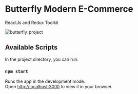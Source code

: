 # Butterfly Modern E-Commerce

ReactJs and Redux Toolkit

![butterfly_project](https://user-images.githubusercontent.com/110597975/211872015-f4d45617-8d8a-4e3a-854f-b5393823ff81.png)


## Available Scripts

In the project directory, you can run:

### `npm start`

Runs the app in the development mode.\
Open [http://localhost:3000](http://localhost:3000) to view it in your browser.
